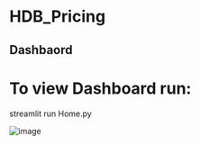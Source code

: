# HDB_Pricing


## Dashbaord
# To view Dashboard run:
streamlit run Home.py

![image](https://github.com/priyabiswas12/HDB_Pricing/assets/65730241/dea4585f-9d04-4594-b982-9167e0fdc685)
